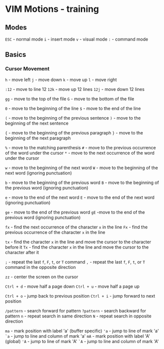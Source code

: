 # VIM Motions - training

## Modes

`ESC` - normal mode
`i` - insert mode
`v` - visual mode
`:` - command mode

## Basics

### Cursor Movement

`h` - move left
`j` - move down
`k` - move up
`l` - move right

`:12` - move to line 12
`12k` - move up 12 lines
`12j` - move down 12 lines

`gg` - move to the top of the file
`G` - move to the bottom of the file

`0` - move to the beginning of the line
`$` - move to the end of the line

`(` - move to the beginning of the previous sentence
`)` - move to the beginning of the next sentence

`{` - move to the beginning of the previous paragraph
`}` - move to the beginning of the next paragraph

`%` - move to the matching parenthesis
`#` - move to the previous occurrence of the word under the cursor
`*` - move to the next occurrence of the word under the cursor

`w` - move to the beginning of the next word
`W` - move to the beginning of the next word (ignoring punctuation)

`b` - move to the beginning of the previous word
`B` - move to the beginning of the previous word (ignoring punctuation)

`e` - move to the end of the next word
`E` - move to the end of the next word (ignoring punctuation)

`ge` - move to the end of the previous word
`gE` -move to the end of the previous word (ignoring punctuation)

`fx` - find the next occurrence of the character `x` in the line
`Fx` - find the previous occurrence of the character `x` in the line

`tx` - find the character `x` in the line and move the cursor to the character before it
`Tx` - find the character `x` in the line and move the cursor to the character after it

`;` - repeat the last `f`, `F`, `t`, or `T` command
`,` - repeat the last `f`, `F`, `t`, or `T` command in the opposite direction

`zz` - center the screen on the cursor

`Ctrl + d` - move half a page down
`Ctrl + u` - move half a page up

`Ctrl + o` - jump back to previous position
`Ctrl + i` - jump forward to next position

`/pattern` - search forward for pattern
`?pattern` - search backward for pattern
`n` - repeat search in same direction
`N` - repeat search in opposite direction

`ma` - mark position with label 'a' (buffer specific)
`'a` - jump to line of mark 'a'
`` `a `` - jump to line and column of mark 'a'
`mA` - mark position with label 'A' (global)
`'A` - jump to line of mark 'A'
`` `A `` - jump to line and column of mark 'A'
